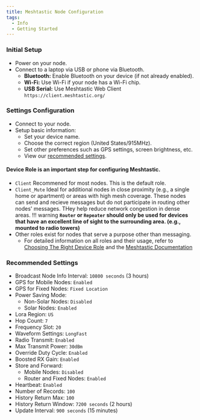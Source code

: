 ```yaml
---
title: Meshtastic Node Configuration
tags:
  - Info
  - Getting Started
---
```


### Initial Setup
   - Power on your node.
   - Connect to a laptop via USB or phone via Bluetooth.
      - **Bluetooth:** Enable Bluetooth on your device (if not already enabled).
      - **Wi-Fi:** Use Wi-Fi if your node has a Wi-Fi chip.
      - **USB Serial:** Use Meshtastic Web Client `https://client.meshtastic.org/`

### Settings Configuration
   - Connect to your node.
   - Setup basic information:
     - Set your device name.
     - Choose the correct region (United States/915MHz).
     - Set other preferences such as GPS settings, screen brightness, etc.
     - View our [recommended settings](#other-recommended-settings).

#### Device Role is an important step for configuring Meshtastic.
- `Client` Recommened for most nodes. This is the default role.
- `Client_Mute` Ideal for additional nodes in close proximity (e.g., a single home or apartment) or areas with high mesh coverage. These nodes can send and recieve messages but do not participate in routing other nodes' messages. THey help reduce network congestion in dense areas.
!!! warning **`Router` or `Repeater` should only be used for devices that have an excellent line of sight to the surrounding area. (e.g., mounted to radio towers)**
- Other roles exist for nodes that serve a purpose other than messaging.
  -  For detailed information on all roles and their usage, refer to [Choosing The Right Device Role](https://meshtastic.org/blog/choosing-the-right-device-role/) and the [Meshtastic Documentation](https://meshtastic.org/docs/configuration/radio/device/#roles)

### Recommended Settings
- Broadcast Node Info Interval: `10800 seconds` (3 hours)
- GPS for Mobile Nodes: `Enabled`
- GPS for Fixed Nodes: `Fixed Location`
- Power Saving Mode:
    - Non-Solar Nodes: `Disabled`
    - Solar Nodes: `Enabled`
- Lora Region: `US`
- Hop Count: `7`
- Frequency Slot: `20`
- Waveform Settings: `LongFast`
- Radio Transmit: `Enabled`
- Max Transmit Power: `30dBm`
- Override Duty Cycle: `Enabled`
- Boosted RX Gain: `Enabled`
- Store and Forward:
    - Mobile Nodes: `Disabled`
    - Router and Fixed Nodes: `Enabled`
- Heartbeat: `Enabled`
- Number of Records: `100`
- History Return Max: `100`
- History Return Window: `7200 seconds` (2 hours)
- Update Interval: `900 seconds` (15 minutes)